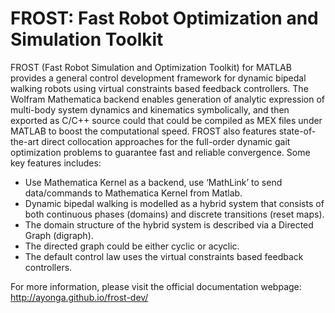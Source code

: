# FROST: Fast Robot Optimization and Simulation Toolkit

FROST (Fast Robot Simulation and Optimization Toolkit) for MATLAB provides a general control development framework for dynamic bipedal walking robots using virtual constraints based feedback controllers. The Wolfram Mathematica backend enables generation of analytic expression of multi-body system dynamics and kinematics symbolically, and then exported as C/C++ source could that could be compiled as MEX files under MATLAB to boost the computational speed. FROST also features state-of-the-art direct collocation approaches for the full-order dynamic gait optimization problems to guarantee fast and reliable convergence. Some key features includes:

- Use Mathematica Kernel as a backend, use ‘MathLink’ to send data/commands to Mathematica Kernel from Matlab.
- Dynamic bipedal walking is modelled as a hybrid system that consists of both continuous phases (domains) and discrete transitions (reset maps).
- The domain structure of the hybrid system is described via a Directed Graph (digraph).
- The directed graph could be either cyclic or acyclic.
- The default control law uses the virtual constraints based feedback controllers.

For more information, please visit the official documentation webpage: http://ayonga.github.io/frost-dev/


